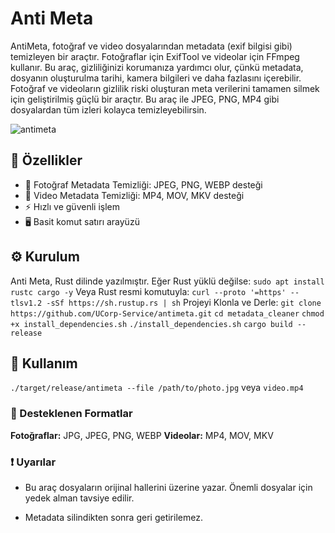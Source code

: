 # Anti Meta
AntiMeta, fotoğraf ve video dosyalarından metadata (exif bilgisi gibi) temizleyen bir araçtır. Fotoğraflar için ExifTool ve videolar için FFmpeg kullanır. Bu araç, gizliliğinizi korumanıza yardımcı olur, çünkü metadata, dosyanın oluşturulma tarihi, kamera bilgileri ve daha fazlasını içerebilir. Fotoğraf ve videoların gizlilik riski oluşturan meta verilerini tamamen silmek için geliştirilmiş güçlü bir araçtır. Bu araç ile JPEG, PNG, MP4 gibi dosyalardan tüm izleri kolayca temizleyebilirsin.

![antimeta](https://github.com/user-attachments/assets/adf7e98c-e80c-422e-b948-970f2f841dfd)


## 🚀 Özellikler
- 📸 Fotoğraf Metadata Temizliği: JPEG, PNG, WEBP desteği
- 🎥 Video Metadata Temizliği: MP4, MOV, MKV desteği
- ⚡ Hızlı ve güvenli işlem
- 🖥️ Basit komut satırı arayüzü

## ⚙️ Kurulum
Anti Meta, Rust dilinde yazılmıştır. Eğer Rust yüklü değilse:
`sudo apt install rustc cargo -y`
Veya Rust resmi komutuyla:
`curl --proto '=https' --tlsv1.2 -sSf https://sh.rustup.rs | sh`
Projeyi Klonla ve Derle:
`git clone https://github.com/UCorp-Service/antimeta.git`
`cd metadata_cleaner`
`chmod +x install_dependencies.sh`
`./install_dependencies.sh`
`cargo build --release`

## 🚀 Kullanım
`./target/release/antimeta --file /path/to/photo.jpg` veya `video.mp4`

### 📝 Desteklenen Formatlar
**Fotoğraflar:** JPG, JPEG, PNG, WEBP
**Videolar:** MP4, MOV, MKV

### ❗️ Uyarılar
- Bu araç dosyaların orijinal hallerini üzerine yazar. Önemli dosyalar için yedek alman tavsiye edilir.

- Metadata silindikten sonra geri getirilemez.

